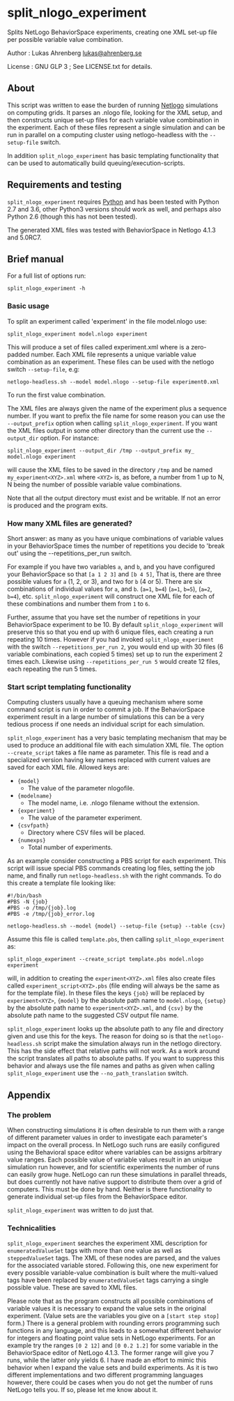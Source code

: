 # split_nlogo_experiment

Splits NetLogo BehaviorSpace experiments, creating one XML set-up file per possible variable value combination.


Author : Lukas Ahrenberg <lukas@ahrenberg.se>

License : GNU GLP 3 ; See LICENSE.txt for details.


## About

This script was written to ease the burden of running [Netlogo](https://ccl.northwestern.edu/netlogo/) simulations on computing grids.
It parses an .nlogo file, looking for the <experiments> XML setup, and then constructs unique set-up files for each variable value combination in the experiment. Each of these files represent a single simulation and can be run in parallel on a computing cluster using netlogo-headless with the `--setup-file` switch.

In addition `split_nlogo_experiment` has basic templating functionality that can be used to automatically build queuing/execution-scripts.


## Requirements and testing

`split_nlogo_experiment` requires [Python](https://www.python.org) and has been tested with Python 2.7 and 3.6, other Python3 versions should work as well, and perhaps also Python 2.6 (though this has not been tested).

The generated XML files was tested with BehaviorSpace in Netlogo 4.1.3 and 5.0RC7.


## Brief manual

For a full list of options run: 

    split_nlogo_experiment -h


### Basic usage

To split an experiment called 'experiment' in the file model.nlogo use:

    split_nlogo_experiment model.nlogo experiment

This will produce a set of files called experiment<XYZ>.xml where <XYZ> is a zero-padded number. Each XML file represents a unique variable value combination as an experiment. These files can be used with the netlogo switch `--setup-file`, e.g:

    netlogo-headless.sh --model model.nlogo --setup-file experiment0.xml

To run the first value combination.

The XML files are always given the name of the experiment plus a sequence number. If you want to prefix the file name for some reason you can use the `--output_prefix` option when calling `split_nlogo_experiment`. If you want the XML files output in some other directory than the current use the `--output_dir` option. For instance:

    split_nlogo_experiment --output_dir /tmp --output_prefix my_ model.nlogo experiment

will cause the XML files to be saved in the directory `/tmp` and be named `my_experiment<XYZ>.xml` where `<XYZ>` is, as before, a number from 1 up to N, N being the number of possible variable value combinations.

Note that all the output directory must exist and be writable. If not an error is produced and the program exits.

### How many XML files are generated?

Short answer: as many as you have unique combinations of variable values in your BehaviorSpace times the number of repetitions you decide to 'break out' using the --repetitions_per_run switch. 

For example if you have two variables `a`, and `b`, and you have configured your BehaviorSpace so that `[a 1 2 3]` and `[b 4 5]`, That is, there are three possible values for `a` (1, 2, or 3), and two for `b` (4 or 5). There are six combinations of individual values for `a`, and `b`. (`a=1`, `b=4`) (`a=1`, `b=5`), (`a=2`, `b=4`), etc. `split_nlogo_experiment` will construct one XML file for each of these combinations and number them from `1` to `6`.

Further, assume that you have set the number of repetitions in your BehaviorSpace experiment to be 10. By default `split_nlogo_experiment` will preserve this so that you end up with 6 unique files, each creating a run repeating 10 times. However if you had invoked `split_nlogo_experiment` with the switch `--repetitions_per_run 2`, you would end up with 30 files (6 variable combinations, each copied 5 times) set up to run the experiment 2 times each. Likewise using `--repetitions_per_run 5` would create 12 files, each repeating the run 5 times.

### Start script templating functionality

Computing clusters usually have a queuing mechanism where some command script is run in order to commit a job. If the BehaviorSpace experiment result in a large number of simulations this can be a very tedious process if one needs an individual script for each simulation. 

`split_nlogo_experiment` has a very basic templating mechanism that may be used to produce an additional file with each simulation XML file. The option `--create_script` takes a file name as parameter. This file is read and a specialized version having key names replaced with current values are saved for each XML file. Allowed keys are:

* `{model}`
  * The value of the parameter nlogofile.
* `{modelname}`
  * The model name, i.e. .nlogo filename without the extension.
* `{experiment}`
  * The value of the parameter experiment.
* `{csvfpath}`
  * Directory where CSV files will be placed.
* `{numexps}`
  * Total number of experiments.

As an example consider constructing a PBS script for each experiment. This script will issue special PBS commands creating log files, setting the job name, and finally run `netlogo-headless.sh` with the right commands. To do this create a template file looking like:

    #!/bin/bash
    #PBS -N {job}
    #PBS -o /tmp/{job}.log
    #PBS -e /tmp/{job}_error.log
    
    netlogo-headless.sh --model {model} --setup-file {setup} --table {csv}

Assume this file is called `template.pbs`, then calling `split_nlogo_experiment` as:

    split_nlogo_experiment --create_script template.pbs model.nlogo experiment

will, in addition to creating the `experiment<XYZ>.xml` files also create files called `experiment_script<XYZ>.pbs` (file ending will always be the same as for the template file). In these files the keys `{job}` will be replaced by `experiment<XYZ>`, `{model}` by the absolute path name to `model.nlogo`, `{setup}` by the absolute path name to `experiment<XYZ>.xml`, and `{csv}` by the absolute path name to the suggested CSV output file name.

`split_nlogo_experiment` looks up the absolute path to any file and directory given and use this for the keys. The reason for doing so is that the `netlogo-headless.sh` script make the simulation always run in the netlogo directory. This has the side effect that relative paths will not work. As a work around the script translates all paths to absolute paths. If you want to suppress this behavior and always use the file names and paths as given when calling `split_nlogo_experiment` use the `--no_path_translation` switch.


## Appendix

### The problem

When constructing simulations it is often desirable to run them with a range of different parameter values in order to investigate each parameter's impact on the overall process. In NetLogo such runs are easily configured using the Behavioral space editor where variables can be assigns arbitrary value ranges. Each possible value of variable values result in an unique simulation run however, and for scientific experiments the number of runs can easily grow huge. NetLogo can run these simulations in parallel threads, but does currently not have native support to distribute them over a grid of computers. This must be done by hand. Neither is there functionality to generate individual set-up files from the BehaviorSpace editor.

`split_nlogo_experiment` was written to do just that.


### Technicalities

`split_nlogo_experiment` searches the experiment XML description for `enumeratedValueSet` tags with more than one value as well as `steppedValueSet` tags. The XML of these nodes are parsed, and the values for the associated variable stored. Following this, one new experiment for every possible variable-value combination is built where the multi-valued tags have been replaced by `enumeratedValueSet` tags carrying a single possible value. These are saved to XML files.

Please note that as the program constructs all possible combinations of variable values it is necessary to expand the value sets in the original experiment. (Value sets are the variables you give on a `[start step stop]` form.) There is a general problem with rounding errors programming such functions in any language, and this leads to a somewhat different behavior for integers and floating point value sets in NetLogo experiments. For an example try the ranges `[0 2 12]` and `[0 0.2 1.2]` for some variable in the BehaviorSpace editor of NetLogo 4.1.3. The former range will give you 7 runs, while the latter only yields 6. I have made an effort to mimic this behavior when I expand the value sets and build experiments. As it is two different implementations and two different programming languages however, there could be cases when you do not get the number of runs NetLogo tells you. If so, please let me know about it.


